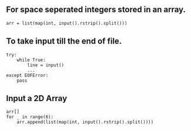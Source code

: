 ## For space seperated integers stored in an array.
````
arr = list(map(int, input().rstrip().split())) 
````

## To take input till the end of file.
````
try:
    while True:
        line = input()
        ...
except EOFError:
    pass
````


## Input a 2D Array 
````
arr[]
for _ in range(6):
    arr.append(list(map(int, input().rstrip().split())))
````


